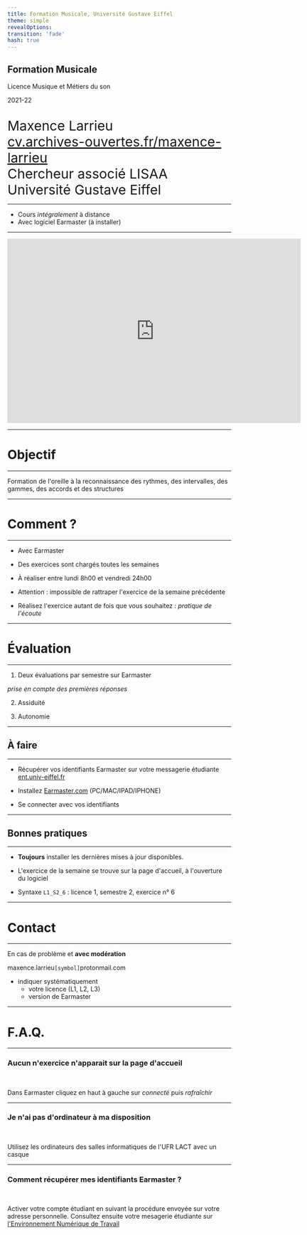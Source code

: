 ```yaml
---
title: Formation Musicale, Université Gustave Eiffel
theme: simple
revealOptions:
transition: 'fade'
hash: true
---
```



## Formation Musicale

Licence Musique et Métiers du son

2021-22

<br />

<span style="font-size:30px">
Maxence Larrieu <br />
<a href="https://cv.archives-ouvertes.fr/maxence-larrieu"> cv.archives-ouvertes.fr/maxence-larrieu </a><br />
Chercheur associé LISAA<br />
Université Gustave Eiffel<br />

</span>

----

* Cours _intégralement_ à distance
* Avec logiciel Earmaster (à installer)

----

<iframe width="660" height="415" src="https://www.youtube.com/embed/FdsFho1Wv2U" title="YouTube video player" frameborder="0" allow="accelerometer; autoplay; clipboard-write; encrypted-media; gyroscope; picture-in-picture" allowfullscreen></iframe>

---

# Objectif 

----

Formation de l'oreille à la reconnaissance des rythmes, des intervalles, des gammes, des accords et des structures

---

# Comment ?  

----

* Avec Earmaster

* Des exercices sont chargés toutes les semaines

* À réaliser entre lundi 8h00 et vendredi 24h00

* Attention : impossible de rattraper l'exercice de la semaine précédente

* Réalisez l'exercice autant de fois que vous souhaitez : _pratique de l'écoute_

---

# Évaluation

----

1. Deux évaluations par semestre sur Earmaster

_prise en compte des premières réponses_

2. Assiduité

3. Autonomie

---

## À faire 

----

- Récupérer vos identifiants Earmaster sur votre messagerie étudiante [ent.univ-eiffel.fr](https://ent.univ-eiffel.fr/)

- Installez [Earmaster.com](https://www.earmaster.com/fr) (PC/MAC/IPAD/IPHONE)

- Se connecter avec vos identifiants 

---

## Bonnes pratiques

----

- **Toujours** installer les dernières mises à jour disponibles.

- L'exercice de la semaine se trouve sur la page d'accueil, à l'ouverture du logiciel

- Syntaxe `L1_S2_6` : licence 1, semestre 2, exercice n° 6


---


# Contact

----

En cas de problème et **avec modération**

maxence.larrieu`[symbol]`protonmail.com

* indiquer systématiquement
   - votre licence (L1, L2, L3)
   - version de Earmaster

---

# F.A.Q.

----

### Aucun n'exercice n'apparait sur la page d'accueil

<br />

Dans Earmaster cliquez en haut à gauche sur _connecté_ puis _rafraîchir_

----

### Je n'ai pas d'ordinateur à ma disposition

<br />

Utilisez les ordinateurs des salles informatiques de l'UFR LACT avec un casque

----

### Comment récupérer mes identifiants Earmaster ? 

<br />

Activer votre compte étudiant en suivant la procédure envoyée sur votre adresse personnelle. Consultez ensuite votre mesagerie étudiante sur [l'Environnement Numérique de Travail](https://vie-etudiante.univ-gustave-eiffel.fr/vie-pratique/environnements-numeriques/)

